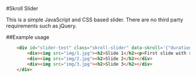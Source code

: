 #Skroll Slider

This is a simple JavaScript and CSS based slider. There are no third party requirements such as jQuery.

##Example usage

```HTML
    <div id="slider-test" class="skroll-slider" data-skroll='{"duration" : 4000, "transition" : "pan"}'>
        <div><img src="img/1.jpg"><h2>Slide 1</h2><p>First slide with some sample text</p></div>
        <div><img src="img/2.jpg"><h2>Slide 2</h2></div>
        <div><img src="img/3.jpg"><h2>Slide 3</h2></div>
    </div>
```